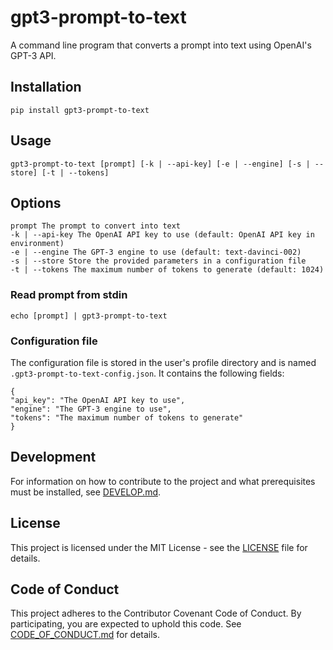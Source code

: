 # gpt3-prompt-to-text

A command line program that converts a prompt into text using OpenAI's GPT-3 API.

## Installation

```
pip install gpt3-prompt-to-text
```

## Usage

```
gpt3-prompt-to-text [prompt] [-k | --api-key] [-e | --engine] [-s | --store] [-t | --tokens]
```

## Options

```
prompt The prompt to convert into text
-k | --api-key The OpenAI API key to use (default: OpenAI API key in environment)
-e | --engine The GPT-3 engine to use (default: text-davinci-002)
-s | --store Store the provided parameters in a configuration file
-t | --tokens The maximum number of tokens to generate (default: 1024)
```

### Read prompt from stdin

```
echo [prompt] | gpt3-prompt-to-text
```

### Configuration file

The configuration file is stored in the user's profile directory and is named `.gpt3-prompt-to-text-config.json`. It contains the following fields:

```
{
"api_key": "The OpenAI API key to use",
"engine": "The GPT-3 engine to use",
"tokens": "The maximum number of tokens to generate"
}
```

## Development

For information on how to contribute to the project and what prerequisites must be installed, see [DEVELOP.md](DEVELOP.md).

## License

This project is licensed under the MIT License - see the [LICENSE](LICENSE) file for details.

## Code of Conduct

This project adheres to the Contributor Covenant Code of Conduct. By participating, you are expected to uphold this code. See [CODE_OF_CONDUCT.md](CODE_OF_CONDUCT.md) for details.